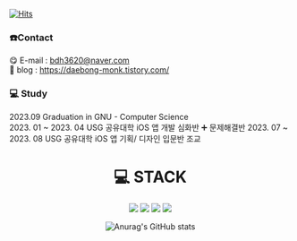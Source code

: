 [![Hits](https://hits.seeyoufarm.com/api/count/incr/badge.svg?url=https%3A%2F%2Fgithub.com%2Fbdh3620%2Fhit-counter&count_bg=%23FFD900&title_bg=%23B82525&icon=&icon_color=%23E7E7E7&title=hits&edge_flat=false)](https://hits.seeyoufarm.com)
### ☎️Contact

😋 E-mail : bdh3620@naver.com
</br>
🤩 blog : https://daebong-monk.tistory.com/ 

### 💻 Study

2023.09 Graduation in GNU - Computer Science 
</br>
2023. 01 ~ 2023. 04 USG 공유대학 iOS 앱 개발 심화반 ➕ 문제해결반
2023. 07 ~ 2023. 08 USG 공유대학 iOS 앱 기획/ 디자인 입문반 조교

<div align=center>
<h1>💻 STACK</h1></div>
  <div align=center> 
<img src="https://img.shields.io/badge/Swift-F05138?style=for-the-badge&logo=Swift&logoColor=white">
<img src="https://img.shields.io/badge/Xcode-47EFB?style=for-the-badge&logo=xcode&logoColor=white">
<img src="https://img.shields.io/badge/ios-000000?style=for-the-badge&logo=ios&logoColor=white">
<img src="https://img.shields.io/badge/Notion-000000?style=for-the-badge&logo=Notion&logoColor=white">
  


![Anurag's GitHub stats](https://github-readme-stats.vercel.app/api?username=DevLarva&show_icons=true&theme=shades-of-purple)




</div>
